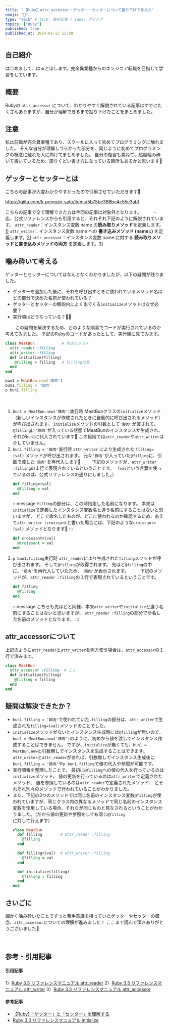 ```yaml
---
title: "【Ruby】attr_accessor・ゲッター・セッターについて掘り下げて考えた"
emoji: "🥟"
type: "tech" # tech: 技術記事 / idea: アイデア
topics: ["Ruby"]
published: true
published_at: 2024-01-12 12:00
---
```

## 自己紹介
はじめまして、はると申します。完全異業種からのエンジニア転職を目指して学習をしています。

## 概要
Rubyの `attr_accessor` について、わかりやすく解説されている記事はすでにたくさんありますが、自分が理解できるまで掘り下げたことをまとめました。

## 注意
私は前職が完全異業種であり、スクールに入って初めてプログラミングに触れました。
そんな自分が理解しづらかった部分を、同じように初めてプログラミングの概念に触れた人に向けてまとめました。
自分の復習も兼ねて、超超噛み砕いて書いているため、周りくどい書き方になっている箇所もあるかと思います🙇


## ゲッターとセッターとは
こちらの記事が大変わかりやすかったので引用させていただきます🙇

https://qiita.com/k-penguin-sato/items/5b75be386be4c55e3abf

こちらの記事で全て理解できた方は今回の記事は対象外となります。
　　
一応、公式リファレンスからも引用すると、それぞれ下記のように解説されています。
`attr_reader`：インスタンス変数 name の**読み取りメソッド**を定義します。[1)](#引用記事)
`attr_writer`：インスタンス変数 name への **書き込みメソッド (name=)** を定義します。[2)](#引用記事)
`attr_accessor`：インスタンス変数 name に対する **読み取りメソッドと書き込みメソッドの両方** を定義します。[3)](#引用記事)



## 噛み砕いて考える
ゲッターとセッターについてはなんとなくわかりましたが、以下の疑問が残りました。
- ゲッターを追加した後に、それを呼び出すときに使われているメソッド名はどの部分で決めた名前が使われている？
- ゲッターとセッターの解説内によく出てくる`initialize`メソッドはなぜ必要？
- 実行順はどうなっている？😵‍💫

　　
この疑問を解決するため、どのような順番でコードが実行されているのか考えてみました。
下記のRubyのコードがあったとして、実行順に見てみます。
```ruby
class MeatBun            # 肉まんクラス
  attr_reader :filling
  attr_writer :filling
  def initialize(filling)
    @filling = filling   # fillingは具
  end
end

bun1 = MeatBun.new('豚肉')
bun1.filling = '鶏肉'
p bun1.filling
```
　　
1. `bun1 = MeatBun.new('豚肉')`実行時
    MeatBunクラスの`initialize`メソッド（新しいインスタンスが作成されたときに自動的に呼び出されるメソッド）が呼び出されます。
    `initialize`メソッドの引数として`'豚肉'`が渡されて、`@filling`に`'豚肉'`が入っている状態でMeatBunのインスタンスが生成され、それが`bun1`に代入されています🐖
    この段階では`attr_reader`や`attr_writer`は介していません。
    　　
2. `bun1.filling = '鶏肉'`実行時
    `attr_writer` により生成された `filling=(val)` メソッドが呼び出されます。
    元々`'豚肉'`が入っていた`@filling`に、引数で渡した`'鶏肉'`を再代入します🐓
    　　
    下記のメソッドが、`attr_writer :filling`の１行で表現されているということです。
    （`val`という言葉を使っているのは、公式リファレンスの通りにしました。）
    ```ruby
    def filling=(val)
      @filling = val
    end
    ```
    :::message
    `filling`の部分は、この時指定した名前になります。
    本来は`initialize`で定義したインスタンス変数名と違う名前にすることはないと思いますが、
    どこで命名したものが、どこに使われるのか確認するため、あえて`attr_writer :croissant`と書いた場合には、下記のような`croissant=(val)` メソッドとなります🥐
    :::
    ```ruby
    def croissant=(val)
      @croissant = val
    end
    ```
3. `p bun1.filling`実行時
    `attr_reader`により生成された`filling`メソッドが呼び出されます。
    そして`@filling`が取得されます。
    先ほど`@filling`の中に、`'鶏肉'`を再代入していたため、`'鶏肉'`が表示されます。
    　　
    下記のメソッドが、`attr_reader :filling`の１行で表現されているということです。
    ```ruby
    def filling
      @filling
    end
    ```
    :::message
    こちらも先ほどと同様、本来`attr_writer`や`initialize`と違う名前にすることはないと思いますが、
    `attr_reader :filling`の部分で命名した名前のメソッドとなります。
    :::

## attr_accessorについて
上記のように`attr_reader`と`attr_writer`を両方使う場合は、`attr_accessor`の１行で済みます。
```ruby
class MeatBun
  attr_accessor :filling  # ここ
  def initialize(filling)
    @filling = filling
  end
end
```



## 疑問は解決できたか？
- `bun1.filling = '鶏肉'`で使われていた`.filling`の部分は、`attr_writer`で生成された`filling=(val)`メソッドのことでした。
- `initialize`メソッドがないとインスタンス生成時には`@filling`が無いので、`bun1 = MeatBun.new('豚肉')`のように、初めから値を渡してインスタンス作成することはできません。
ですが、`initialize`が無くても、`bun1 = MeatBun.new`と引数無しでインスタンスを生成することはできます。`attr_writer`と`attr_reader`があれば、引数無しでインスタンス生成後に`bun1.filling = '鶏肉'`や`p bun1.filling`で値の代入や参照が可能です。
- 実行順番を整理したことで、
最初に`@filling`への値の代入を行っているのは`initialize`メソッド、
    値の更新を行っているのは`attr_writer`で定義されたメソッド、
    値を参照しているのは`attr_reader`で定義されたメソッド、
    とそれぞれ別々のメソッドで行われていることがわかりました。
- また、下記の3つのメソッドでは同じ名前のインスタンス変数`@filling`が使われていますが、同じクラス内の異なるメソッドで同じ名前のインスタンス変数を使用している場合、それらが同じものと見なされるということがわかりました。（だから値の更新や参照をしても同じ`@filling`に対して行えます）
    ```ruby
    class MeatBun
      def filling        # attr_reader :filling
        @filling
      end

      def filling=(val)  # attr_writer :filling
        @filling = val
      end

      def initialize(filling)
        @filling = filling
      end
    end
    ```

## さいごに
細かく噛み砕いたことでずっと苦手意識を持っていたゲッターやセッターの概念、`attr_accessor`についての理解が進みました！
ここまで読んで頂きありがとうございました🙂

　
## 参考・引用記事
#### 引用記事
1）[Ruby 3.3 リファレンスマニュアル attr_reader](https://docs.ruby-lang.org/ja/latest/method/Module/i/attr_reader.html)
2）[Ruby 3.3 リファレンスマニュアル attr_writer](https://docs.ruby-lang.org/ja/latest/method/Module/i/attr_writer.html)
3）[Ruby 3.3 リファレンスマニュアル attr_accessor](https://docs.ruby-lang.org/ja/latest/method/Module/i/attr_accessor.html)

#### 参考記事
- [【Ruby】「ゲッター」と「セッター」を理解する](https://qiita.com/k-penguin-sato/items/5b75be386be4c55e3abf)
- [Ruby 3.3 リファレンスマニュアル initialize](https://docs.ruby-lang.org/ja/latest/method/Object/i/initialize.html)
